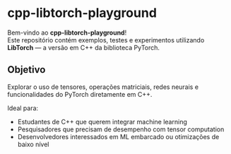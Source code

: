 # cpp-libtorch-playground

Bem-vindo ao **cpp-libtorch-playground**!  
Este repositório contém exemplos, testes e experimentos utilizando **LibTorch** — a versão em C++ da biblioteca PyTorch.

## Objetivo

Explorar o uso de tensores, operações matriciais, redes neurais e funcionalidades do PyTorch diretamente em C++.

Ideal para:
- Estudantes de C++ que querem integrar machine learning
- Pesquisadores que precisam de desempenho com tensor computation
- Desenvolvedores interessados em ML embarcado ou otimizações de baixo nível
